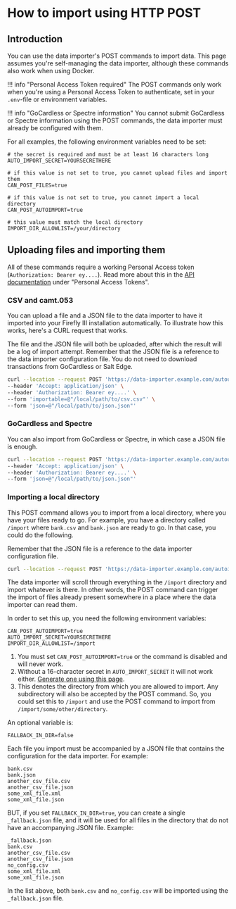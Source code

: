 # How to import using HTTP POST

## Introduction

You can use the data importer's POST commands to import data. This page assumes you're self-managing the data importer, although these commands also work when using Docker.

!!! info "Personal Access Token required"
    The POST commands only work when you're using a Personal Access Token to authenticate, set in your `.env`-file or environment variables.

!!! info "GoCardless or Spectre information"
    You cannot submit GoCardless or Spectre information using the POST commands, the data importer must already be configured with them.

For all examples, the following environment variables need to be set:

```
# the secret is required and must be at least 16 characters long
AUTO_IMPORT_SECRET=YOURSECRETHERE

# if this value is not set to true, you cannot upload files and import them
CAN_POST_FILES=true

# if this value is not set to true, you cannot import a local directory
CAN_POST_AUTOIMPORT=true

# this value must match the local directory
IMPORT_DIR_ALLOWLIST=/your/directory
```

## Uploading files and importing them

All of these commands require a working Personal Access token (`Authorization: Bearer ey....`). Read more about this in the [API documentation](../../firefly-iii/features/api.md) under "Personal Access Tokens".

### CSV and camt.053

You can upload a file and a JSON file to the data importer to have it imported into your Firefly III installation automatically. To illustrate how this works, here's a CURL request that works.

The file and the JSON file will both be uploaded, after which the result will be a log of import attempt. Remember that the JSON file is a reference to the data importer configuration file. You do not need to download transactions from GoCardless or Salt Edge.

```bash
curl --location --request POST 'https://data-importer.example.com/autoupload?secret=YOURSECRETHERE' \
--header 'Accept: application/json' \
--header 'Authorization: Bearer ey....' \
--form 'importable=@"/local/path/to/csv.csv"' \
--form 'json=@"/local/path/to/json.json"'
```

### GoCardless and Spectre

You can also import from GoCardless or Spectre, in which case a JSON file is enough.

```bash
curl --location --request POST 'https://data-importer.example.com/autoupload?secret=YOURSECRETHERE' \
--header 'Accept: application/json' \
--header 'Authorization: Bearer ey....' \
--form 'json=@"/local/path/to/json.json"'
```

### Importing a local directory

This POST command allows you to import from a local directory, where you have your files ready to go. For example, you have a directory called `/import` where `bank.csv` and `bank.json` are ready to go. In that case, you could do the following.

Remember that the JSON file is a reference to the data importer configuration file.

```bash
curl --location --request POST 'https://data-importer.example.com/autoimport?directory=/import&secret=YOURSECRETHERE'
```

The data importer will scroll through everything in the `/import` directory and import whatever is there. In other words, the POST command can trigger the import of files already present somewhere in a place where the data importer can read them.

In order to set this up, you need the following environment variables:

```
CAN_POST_AUTOIMPORT=true
AUTO_IMPORT_SECRET=YOURSECRETHERE
IMPORT_DIR_ALLOWLIST=/import
```

1. You must set `CAN_POST_AUTOIMPORT=true` or the command is disabled and will never work.
2. Without a 16-character secret in `AUTO_IMPORT_SECRET` it will not work either. [Generate one using this page](https://www.random.org/passwords/?num=1&len=16&format=html&rnd=new).
3. This denotes the directory from which you are allowed to import. Any subdirectory will also be accepted by the POST command. So, you could set this to `/import` and use the POST command to import from `/import/some/other/directory`.

An optional variable is:

```
FALLBACK_IN_DIR=false
```

Each file you import must be accompanied by a JSON file that contains the configuration for the data importer. For example:

```
bank.csv
bank.json
another_csv_file.csv
another_csv_file.json
some_xml_file.xml
some_xml_file.json
```

BUT, if you set `FALLBACK_IN_DIR=true`, you can create a single `_fallback.json` file, and it will be used for all files in the directory that do not have an accompanying JSON file. Example:

```
_fallback.json
bank.csv
another_csv_file.csv
another_csv_file.json
no_config.csv
some_xml_file.xml
some_xml_file.json
```

In the list above, both `bank.csv` and `no_config.csv` will be imported using the `_fallback.json` file.

